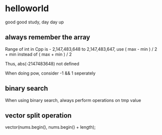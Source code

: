 # helloworld
good good study, day day up
## always remember the array 
Range of int in Cpp is - 2,147,483,648 to 2,147,483,647, use ( max - min ) / 2 + min instead of ( max + min ) / 2

Thus, abs(-2147483648) not defined

When doing pow, consider -1 && 1 seperately
## binary search
When using binary search, always perform operations on tmp value
## vector split operation
vector<int>(nums.begin(), nums.begin() + length);
